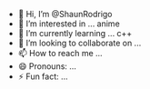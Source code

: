 - 👋 Hi, I’m @ShaunRodrigo
- 👀 I’m interested in ... anime
- 🌱 I’m currently learning ... c++
- 💞️ I’m looking to collaborate on ...
- 📫 How to reach me ...
- 😄 Pronouns: ...
- ⚡ Fun fact: ...

<!---
ShaunRodrigo/ShaunRodrigo is a ✨ special ✨ repository because its `README.md` (this file) appears on your GitHub profile.
You can click the Preview link to take a look at your changes.
--->
